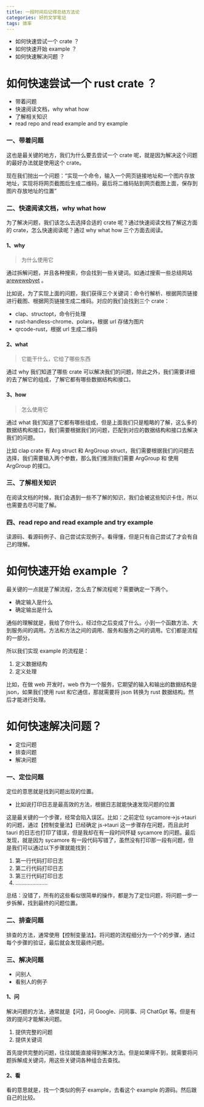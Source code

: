 ```yaml
---
title: 一段时间后记得总结方法论
categories: 好的文学笔记
tags: 效率
---
```




* 如何快速尝试一个 crate ？
* 如何快速开始 example ？
* 如何快速解决问题 ？



# 如何快速尝试一个 rust crate ？

* 带着问题
* 快速阅读文档，why what how
* 了解相关知识
* read repo and read example and try example



### 一、带着问题

这也是最关键的地方，我们为什么要去尝试一个 crate 呢，就是因为解决这个问题的最好办法就是使用这个 crate。

现在我们抛出一个问题：“实现一个命令，输入一个网页链接地址和一个图片存放地址，实现将将网页截图后生成二维码，最后将二维码贴到网页截图上面，保存到图片存放地址的位置”



### 二、快速阅读文档，why what how

为了解决问题，我们该怎么去选择合适的 crate 呢？通过快速阅读文档了解这方面的 crate，怎么快速阅读呢？通过 why what how 三个方面去阅读。



#### 1、why

> 为什么使用它

通过拆解问题，并且各种搜索，你会找到一些关键词。如通过搜索一些总结网站 [arewewebyet](https://www.arewewebyet.org/https://www.arewewebyet.org/) 。

比如说，为了实现上面的问题，我们获得三个关键词：命令行解析、根据网页链接进行截图、根据网页链接生成二维码。对应的我们会找到三个 crate：

* clap、structopt，命令行处理
* rust-handless-chrome、polars，根据 url 存储为图片
* qrcode-rust，根据 url 生成二维码



#### 2、what

> 它能干什么，它给了哪些东西

通过 why 我们知道了哪些 crate 可以解决我们的问题，除此之外，我们需要详细的去了解它的组成，了解它都有哪些数据结构和接口。





#### 3、how

> 怎么使用它

通过 what 我们知道了它都有哪些组成，但是上面我们只是粗略的了解，这么多的数据结构和接口，我们需要根据我们的问题，匹配到对应的数据结构和接口去解决我们的问题。

比如 clap crate 有 Arg struct 和 ArgGroup struct，我们需要根据我们的问题去选择，我们需要输入两个参数，那么我们推测我们需要 ArgGroup 和 使用 ArgGroup 的接口。



### 三、了解相关知识

在阅读文档的时候，我们会遇到一些不了解的知识，我们会被这些知识卡住，所以也需要去尽可能了解。



### 四、read repo and read example and try example

读源码、看源码例子、自己尝试实现例子。看得懂，但是只有自己尝试了才会有自己的理解。





# 如何快速开始 example ？

最关键的一点就是了解流程，怎么去了解流程呢？需要确定一下两个。

* 确定输入是什么
* 确定输出是什么

通俗的理解就是，我给了你什么，经过你之后变成了什么。小到一个函数方法、大到服务间的调用。方法和方法之间的调用、服务和服务之间的调用。它们都是流程的一部分。



所以我们实现 example 的流程是：

1. 定义数据结构
2. 定义处理

比如，在做 web 开发时，web 作为一个服务，它期望的输入和输出的数据结构是 json，如果我们使用 rust 和它通信，那就需要将 json 转换为 rust 数据结构。然后才能进行处理。





# 如何快速解决问题？

* 定位问题
* 排查问题
* 解决问题



### 一、定位问题

定位的意思就是找到问题出现的位置。

* 比如说打印日志是最高效的方法，根据日志就能快速发现问题的位置



这是最关键的一个步骤，经常会陷入误区。比如：之前定位 sycamore->js->tauri 的问题，通过【控制变量法】已经确定 js->tauri 这一步骤存在问题，而且此时 tauri 的日志也打印了错误，但是我却在有一段时间怀疑 sycamore 的问题。最后发现，就是因为 sycamore 有一段代码写错了，虽然没有打印那一段有问题，但是我们可以通过以下步骤就能找到：

1. 第一行代码打印日志
2. 第二行代码打印日志
3. 第三行代码打印日志
4. .....................



总结：没错了，所有的这些看似很简单的操作，都是为了定位问题，将问题一步一步拆解，找到最终的问题位置。



### 二、排查问题

排查的方法，通常使用【控制变量法】。将问题的流程细分为一个个的步骤，通过每个步骤的验证，最后就会发现最终问题。



### 三、解决问题

* 问别人
* 看别人的例子



#### 1、问

解决问题的方法，通常就是【问】，问 Google、问同事、问 ChatGpt 等。但是有效的提问才能解决问题。

1. 提供完整的问题
2. 提供关键词

首先提供完整的问题，往往就能直接得到解决方法。但是如果得不到，就需要将问题拆解成关键词，用这些关键词各种组合去查找。



#### 2、看

看的意思就是，找一个类似的例子 example，去看这个 example 的源码。然后跟自己的比较。
